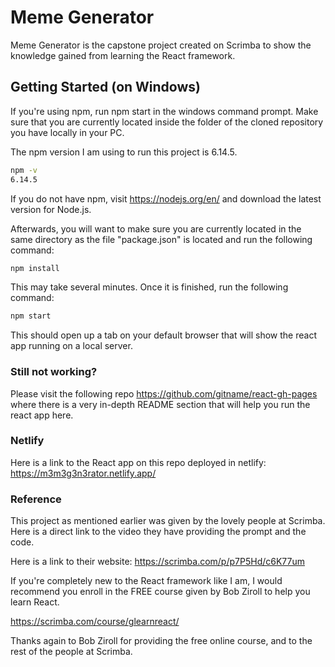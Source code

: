 # Meme Generator
Meme Generator is the capstone project created on Scrimba to show the knowledge gained from learning the React framework. 

## Getting Started (on Windows)

If you're using npm, run npm start in the windows command prompt. Make sure that you are currently located inside the folder of the cloned repository you have locally in your PC. 

The npm version I am using to run this project is 6.14.5.

```bash
npm -v
6.14.5
```

If you do not have npm, visit https://nodejs.org/en/ and download the latest version for Node.js. 

Afterwards, you will want to make sure you are currently located in the same directory as the file "package.json" is located and run the following command:

```bash
npm install
```

This may take several minutes. Once it is finished, run the following command:

```bash
npm start
```

This should open up a tab on your default browser that will show the react app running on a local server. 

### Still not working?

Please visit the following repo https://github.com/gitname/react-gh-pages where there is a very in-depth README section that will help you run the react app here. 

### Netlify 

Here is a link to the React app on this repo deployed in netlify: https://m3m3g3n3rator.netlify.app/

### Reference
This project as mentioned earlier was given by the lovely people at Scrimba. Here is a direct link to the video they have providing the prompt and the code. 

Here is a link to their website: https://scrimba.com/p/p7P5Hd/c6K77um

If you're completely new to the React framework like I am, I would recommend you enroll in the FREE course given by Bob Ziroll to help you learn React. 

https://scrimba.com/course/glearnreact/

Thanks again to Bob Ziroll for providing the free online course, and to the rest of the people at Scrimba.




